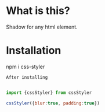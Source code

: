 # What is this?

Shadow for any html element.

# Installation

npm i css-styler

```
After installing

```

```javascript

import {cssStyler} from cssStyler

cssStyler({blur:true, padding:true})

```
